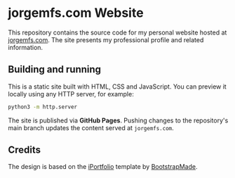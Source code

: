 # jorgemfs.com Website

This repository contains the source code for my personal website hosted at [jorgemfs.com](https://jorgemfs.com). The site presents my professional profile and related information.

## Building and running

This is a static site built with HTML, CSS and JavaScript. You can preview it locally using any HTTP server, for example:

```bash
python3 -m http.server
```

The site is published via **GitHub Pages**. Pushing changes to the repository's main branch updates the content served at `jorgemfs.com`.

## Credits

The design is based on the [iPortfolio](https://bootstrapmade.com/iportfolio-bootstrap-portfolio-websites-template/) template by [BootstrapMade](https://bootstrapmade.com/).
